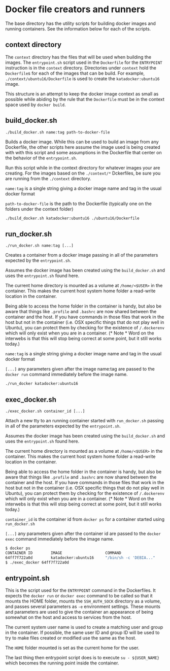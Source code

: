 # Docker file creators and runners

The base directory has the utility scripts for building docker images and running containers. See the information 
below for each of the scripts.

## context directory

The `context` directory has the files that will be used when building the images. The `entrypoint.sh` script 
used in the `Dockerfile` for the `ENTRYPOINT` instruction is in the `context` directory. Directories under
`context` hold the `Dockerfile`s for each of the images that can be build. For example, `./context/ubuntu16/Dockerfile` is used to create the `katadocker:ubuntu16` image.

This structure is an attempt to keep the docker image context as small as possible while abiding by the rule that the `Dockerfile` must be in the context space used by `docker build`.

## build_docker.sh

`./build_docker.sh name:tag path-to-docker-file`

Builds a docker image. While this can be used to build an image from any Dockerfile, the other scripts here assume the image used is being created with with this script and some assumptions in the Dockerfile that center on the behavior of the `entrypoint.sh`.

Run this script while in the context directory for whatever images your are creating. For the images based on the `./context/*` Dckerfiles, be sure you are running from the `./context` directory.

`name:tag` is a single string giving a docker image name and tag in the usual docker format

`path-to-docker-file` is the path to the Dockerfile (typically one on the folders under the context folder)

```bash
./build_docker.sh katadocker:ubuntu16 ./ubuntu16/Dockerfile
```

## run_docker.sh

`./run_docker.sh name:tag [...]`

Creates a container from a docker image passing in all of the parameters expected by the `entrypoint.sh`. 

Assumes the docker image has been created using the `build_docker.sh` and uses the `entrypoint.sh` found here.

The current home directory is mounted as a volume at `/home/<$USER>` in the container. This makes the current host system home folder a read-write location in the container. 

Being able to access the home folder in the container is handy, but also be aware that things like `.profile` and `.bashrc` are now shared between the container and the host. If you have commands in those files that work in the host but not in the container (i.e. OSX specific things that do not play well in Ubuntu), you can protect them by checking for the existence of `/.dockerenv` which will only exist when you are in a container. (* Note * Word on the interwebs is that this will stop being correct at some point, but it still works today.)


`name:tag` is a single string giving a docker image name and tag in the usual docker format

`[...]` any parameters given after the image name:tag are passed to the `docker run` command immediately before the image name.

```bash
./run_docker katadocker:ubuntu16
```

## exec_docker.sh

`./exec_docker.sh container_id [...]`

Attach a new tty to an running container started with `run_docker.sh` passing in all of the parameters expected by the `entrypoint.sh`. 

Assumes the docker image has been created using the `build_docker.sh` and uses the `entrypoint.sh` found here.

The current home directory is mounted as a volume at `/home/<$USER>` in the container. This makes the current host system home folder a read-write location in the container. 

Being able to access the home folder in the container is handy, but also be aware that things like `.profile` and `.bashrc` are now shared between the container and the host. If you have commands in those files that work in the host but not in the container (i.e. OSX specific things that do not play well in Ubuntu), you can protect them by checking for the existence of `/.dockerenv` which will only exist when you are in a container. (* Note * Word on the interwebs is that this will stop being correct at some point, but it still works today.)

`container_id` is the container id from `docker ps` for a container started using `run_docker.sh`

`[...]` any parameters given after the container id are passed to the `docker exec` command immediately before the image name.

```bash
$ docker ps
CONTAINER ID        IMAGE                   COMMAND                  
64ff7f722a0d        katadocker:ubuntu16     "/bin/sh -c 'DEBIA..." 
$ ./exec_docker 64ff7f722a0d
```


## entrypoint.sh

This is the script used for the `ENTRYPOINT` command in the Dockerfiles. It expects the `docker run` or `docker exec` command to be called so that it mounts the HOME folder, mounts the `SSH_AUTH_SOCK` directory as a volume, and passes several parameters as `-e` environment settings. These mounts and parameters are used to give the container an appearance of being somewhat on the host and access to services from the host.

The current system user name is used to create a matching user and group in the container. If possible, the same user ID and group ID will be used to try to make files created or modified use the same as the host. 

The `HOME` folder mounted is set as the current home for the user.

The last thing then entrypoint script does is to execute `su - ${USER_NAME}` which becomes the running point inside the container.